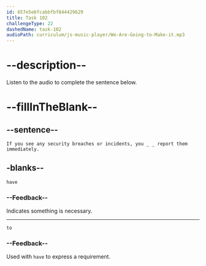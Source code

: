 ```yaml
---
id: 657e5e6fcabbfbf844429629
title: Task 102
challengeType: 22
dashedName: task-102
audioPath: curriculum/js-music-player/We-Are-Going-to-Make-it.mp3
---
```


<!-- (audio) James: Absolutely. If you see any security breaches or incidents, you have to report them immediately. Reporting helps us address issues effectively. -->

# --description--

Listen to the audio to complete the sentence below.

# --fillInTheBlank--

## --sentence--

`If you see any security breaches or incidents, you _ _ report them immediately.`

## -blanks--

`have`

### --Feedback--

Indicates something is necessary.

---

`to`

### --Feedback--

Used with `have` to express a requirement.

